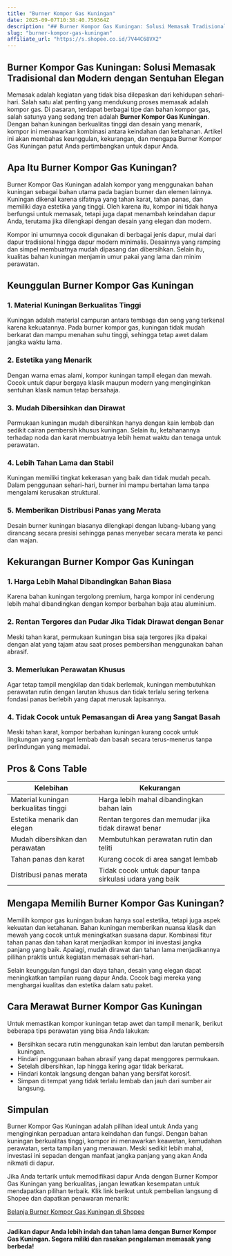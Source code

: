 ```yaml
---
title: "Burner Kompor Gas Kuningan"
date: 2025-09-07T10:38:40.759364Z
description: "## Burner Kompor Gas Kuningan: Solusi Memasak Tradisional dan Modern dengan Sentuhan Elegan..."
slug: "burner-kompor-gas-kuningan"
affiliate_url: "https://s.shopee.co.id/7V44C68VX2"
---
```

## Burner Kompor Gas Kuningan: Solusi Memasak Tradisional dan Modern dengan Sentuhan Elegan

Memasak adalah kegiatan yang tidak bisa dilepaskan dari kehidupan sehari-hari. Salah satu alat penting yang mendukung proses memasak adalah kompor gas. Di pasaran, terdapat berbagai tipe dan bahan kompor gas, salah satunya yang sedang tren adalah **Burner Kompor Gas Kuningan**. Dengan bahan kuningan berkualitas tinggi dan desain yang menarik, kompor ini menawarkan kombinasi antara keindahan dan ketahanan. Artikel ini akan membahas keunggulan, kekurangan, dan mengapa Burner Kompor Gas Kuningan patut Anda pertimbangkan untuk dapur Anda.

## Apa Itu Burner Kompor Gas Kuningan?

Burner Kompor Gas Kuningan adalah kompor yang menggunakan bahan kuningan sebagai bahan utama pada bagian burner dan elemen lainnya. Kuningan dikenal karena sifatnya yang tahan karat, tahan panas, dan memiliki daya estetika yang tinggi. Oleh karena itu, kompor ini tidak hanya berfungsi untuk memasak, tetapi juga dapat menambah keindahan dapur Anda, terutama jika dilengkapi dengan desain yang elegan dan modern.

Kompor ini umumnya cocok digunakan di berbagai jenis dapur, mulai dari dapur tradisional hingga dapur modern minimalis. Desainnya yang ramping dan simpel membuatnya mudah dipasang dan dibersihkan. Selain itu, kualitas bahan kuningan menjamin umur pakai yang lama dan minim perawatan.

## Keunggulan Burner Kompor Gas Kuningan

### 1. Material Kuningan Berkualitas Tinggi

Kuningan adalah material campuran antara tembaga dan seng yang terkenal karena kekuatannya. Pada burner kompor gas, kuningan tidak mudah berkarat dan mampu menahan suhu tinggi, sehingga tetap awet dalam jangka waktu lama.

### 2. Estetika yang Menarik

Dengan warna emas alami, kompor kuningan tampil elegan dan mewah. Cocok untuk dapur bergaya klasik maupun modern yang menginginkan sentuhan klasik namun tetap bersahaja.

### 3. Mudah Dibersihkan dan Dirawat

Permukaan kuningan mudah dibersihkan hanya dengan kain lembab dan sedikit cairan pembersih khusus kuningan. Selain itu, ketahanannya terhadap noda dan karat membuatnya lebih hemat waktu dan tenaga untuk perawatan.

### 4. Lebih Tahan Lama dan Stabil

Kuningan memiliki tingkat kekerasan yang baik dan tidak mudah pecah. Dalam penggunaan sehari-hari, burner ini mampu bertahan lama tanpa mengalami kerusakan struktural.

### 5. Memberikan Distribusi Panas yang Merata

Desain burner kuningan biasanya dilengkapi dengan lubang-lubang yang dirancang secara presisi sehingga panas menyebar secara merata ke panci dan wajan.

## Kekurangan Burner Kompor Gas Kuningan

### 1. Harga Lebih Mahal Dibandingkan Bahan Biasa

Karena bahan kuningan tergolong premium, harga kompor ini cenderung lebih mahal dibandingkan dengan kompor berbahan baja atau aluminium.

### 2. Rentan Tergores dan Pudar Jika Tidak Dirawat dengan Benar

Meski tahan karat, permukaan kuningan bisa saja tergores jika dipakai dengan alat yang tajam atau saat proses pembersihan menggunakan bahan abrasif.

### 3. Memerlukan Perawatan Khusus

Agar tetap tampil mengkilap dan tidak berlemak, kuningan membutuhkan perawatan rutin dengan larutan khusus dan tidak terlalu sering terkena fondasi panas berlebih yang dapat merusak lapisannya.

### 4. Tidak Cocok untuk Pemasangan di Area yang Sangat Basah

Meski tahan karat, kompor berbahan kuningan kurang cocok untuk lingkungan yang sangat lembab dan basah secara terus-menerus tanpa perlindungan yang memadai.

## Pros & Cons Table

| Kelebihan                          | Kekurangan                                           |
|-----------------------------------|-----------------------------------------------------|
| Material kuningan berkualitas tinggi | Harga lebih mahal dibandingkan bahan lain        |
| Estetika menarik dan elegan       | Rentan tergores dan memudar jika tidak dirawat benar |
| Mudah dibersihkan dan perawatan | Membutuhkan perawatan rutin dan teliti             |
| Tahan panas dan karat             | Kurang cocok di area sangat lembab                |
| Distribusi panas merata          | Tidak cocok untuk dapur tanpa sirkulasi udara yang baik |

## Mengapa Memilih Burner Kompor Gas Kuningan?

Memilih kompor gas kuningan bukan hanya soal estetika, tetapi juga aspek kekuatan dan ketahanan. Bahan kuningan memberikan nuansa klasik dan mewah yang cocok untuk meningkatkan suasana dapur. Kombinasi fitur tahan panas dan tahan karat menjadikan kompor ini investasi jangka panjang yang baik. Apalagi, mudah dirawat dan tahan lama menjadikannya pilihan praktis untuk kegiatan memasak sehari-hari.

Selain keunggulan fungsi dan daya tahan, desain yang elegan dapat meningkatkan tampilan ruang dapur Anda. Cocok bagi mereka yang menghargai kualitas dan estetika dalam satu paket.

## Cara Merawat Burner Kompor Gas Kuningan

Untuk memastikan kompor kuningan tetap awet dan tampil menarik, berikut beberapa tips perawatan yang bisa Anda lakukan:

- Bersihkan secara rutin menggunakan kain lembut dan larutan pembersih kuningan.
- Hindari penggunaan bahan abrasif yang dapat menggores permukaan.
- Setelah dibersihkan, lap hingga kering agar tidak berkarat.
- Hindari kontak langsung dengan bahan yang bersifat korosif.
- Simpan di tempat yang tidak terlalu lembab dan jauh dari sumber air langsung.

## Simpulan

Burner Kompor Gas Kuningan adalah pilihan ideal untuk Anda yang menginginkan perpaduan antara keindahan dan fungsi. Dengan bahan kuningan berkualitas tinggi, kompor ini menawarkan keawetan, kemudahan perawatan, serta tampilan yang menawan. Meski sedikit lebih mahal, investasi ini sepadan dengan manfaat jangka panjang yang akan Anda nikmati di dapur.

Jika Anda tertarik untuk memodifikasi dapur Anda dengan Burner Kompor Gas Kuningan yang berkualitas, jangan lewatkan kesempatan untuk mendapatkan pilihan terbaik. Klik link berikut untuk pembelian langsung di Shopee dan dapatkan penawaran menarik:

[Belanja Burner Kompor Gas Kuningan di Shopee](https://s.shopee.co.id/7V44C68VX2)

---

**Jadikan dapur Anda lebih indah dan tahan lama dengan Burner Kompor Gas Kuningan. Segera miliki dan rasakan pengalaman memasak yang berbeda!**